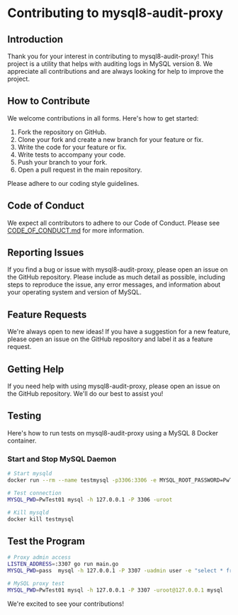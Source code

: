 # Contributing to mysql8-audit-proxy

## Introduction
Thank you for your interest in contributing to mysql8-audit-proxy! This project is a utility that helps with auditing logs in MySQL version 8. We appreciate all contributions and are always looking for help to improve the project.

## How to Contribute
We welcome contributions in all forms. Here's how to get started:

1. Fork the repository on GitHub.
2. Clone your fork and create a new branch for your feature or fix.
3. Write the code for your feature or fix.
4. Write tests to accompany your code.
5. Push your branch to your fork.
6. Open a pull request in the main repository.

Please adhere to our coding style guidelines. 

## Code of Conduct
We expect all contributors to adhere to our Code of Conduct. Please see [CODE_OF_CONDUCT.md](CODE_OF_CONDUCT.md) for more information.

## Reporting Issues
If you find a bug or issue with mysql8-audit-proxy, please open an issue on the GitHub repository. Please include as much detail as possible, including steps to reproduce the issue, any error messages, and information about your operating system and version of MySQL.

## Feature Requests
We're always open to new ideas! If you have a suggestion for a new feature, please open an issue on the GitHub repository and label it as a feature request.

## Getting Help
If you need help with using mysql8-audit-proxy, please open an issue on the GitHub repository. We'll do our best to assist you!

## Testing
Here's how to run tests on mysql8-audit-proxy using a MySQL 8 Docker container.

### Start and Stop MySQL Daemon
```bash
# Start mysqld
docker run --rm --name testmysql -p3306:3306 -e MYSQL_ROOT_PASSWORD=PwTest01 -d mysql:8

# Test connection
MYSQL_PWD=PwTest01 mysql -h 127.0.0.1 -P 3306 -uroot

# Kill mysqld
docker kill testmysql
```

## Test the Program

```bash
# Proxy admin access 
LISTEN_ADDRESS=:3307 go run main.go
MYSQL_PWD=pass  mysql -h 127.0.0.1 -P 3307 -uadmin user -e "select * from user"

# MySQL proxy test
MYSQL_PWD=PwTest01 mysql -h 127.0.0.1 -P 3307 -uroot@127.0.0.1 mysql
```

We're excited to see your contributions!

